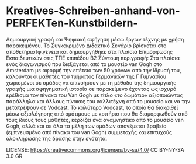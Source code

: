 # Kreatives-Schreiben-anhand-von-PERFEKTen-Kunstbildern-
Δημιουργική γραφή και Ψηφιακή αφήγηση μέσω έργων τέχνης με χρήση παρακειμένου.
Το Συγκεκριμένο Διδακτικό Σενάριο βρίσκεται στο αποθετήριο Ιφιγένεια και δημιουργήθηκε στα πλαίσια Επιμόρφωσης Εκπαιδευτικών στις ΤΠΕ επιπέδου Β2 
Σύντομη περιγραφή:
Στα πλαίσια ενός διαγωνισμού που διεξάγεται από το μουσείο van Gogh στο Amsterdam με αφορμή την επέτειο των 50 χρόνων από την ίδρυσή του, καλούνται οι μαθητές του τμήματος Γερμανικών της Γ Γυμνασίου χωρισμένοι σε ομάδες να επινοήσουν με τη μέθοδο της δημιουργικής γραφής μια αφηγηματική ιστορία σε παρακείμενο έχοντας ως ισχυρό ερέθισμα τον πίνακα του Van Gogh με τίτλο «το δωμάτιο» αξιοποιώντας παράλληλα και άλλους πίνακες του καλλιτέχνη από το μουσείο και να την μετατρέψουν σε Vodcast. Το καλύτερο Vodcast, το οποίο θα διακριθεί μέσω αξιολόγησης από ομότιμους με κριτήρια που θα διαμορφωθούν από τους ίδιους τους μαθητές, κερδίζει ένα αναμνηστικό από το μουσείο van Gogh, αλλά και σε όλα τα μέλη των ομάδων απονέμεται βραβείο (εμπνευσμένο από πίνακα του van Gogh) συμμετοχής και επιτυχούς ολοκλήρωσης της δράσης στην ενότητα.

LICENSE: https://creativecommons.org/licenses/by-sa/4.0/
CC BY-NY-SA 3.0 GR
